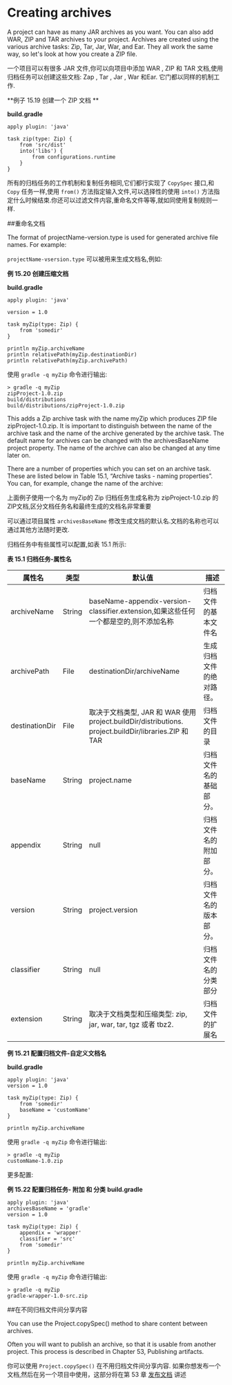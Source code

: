 # Creating archives

A project can have as many JAR archives as you want. You can also add WAR, ZIP and TAR archives to your project. Archives are created using the various archive tasks: Zip, Tar, Jar, War, and Ear. They all work the same way, so let's look at how you create a ZIP file.

一个项目可以有很多 JAR 文件,你可以向项目中添加 WAR , ZIP 和 TAR 文档,使用归档任务可以创建这些文档: Zap , Tar , Jar , War 和Ear. 它门都以同样的机制工作.

**例子 15.19 创建一个 ZIP 文档 **

**build.gradle**

```
apply plugin: 'java'

task zip(type: Zip) {
    from 'src/dist'
    into('libs') {
        from configurations.runtime
    }
}

```

所有的归档任务的工作机制和复制任务相同,它们都行实现了 `CopySpec` 接口,和 `Copy` 任务一样,使用 `from()` 方法指定输入文件,可以选择性的使用 `into()` 方法指定什么时候结束.你还可以过滤文件内容,重命名文件等等,就如同使用复制规则一样.

##重命名文档

The format of projectName-version.type is used for generated archive file names. For example:

`projectName-vsersion.type` 可以被用来生成文档名,例如:

**例 15.20 创建压缩文档**

**build.gradle**

```
apply plugin: 'java'

version = 1.0

task myZip(type: Zip) {
    from 'somedir'
}

println myZip.archiveName
println relativePath(myZip.destinationDir)
println relativePath(myZip.archivePath)

```
使用 `gradle -q myZip` 命令进行输出:
```
> gradle -q myZip
zipProject-1.0.zip
build/distributions
build/distributions/zipProject-1.0.zip

```

This adds a Zip archive task with the name myZip which produces ZIP file zipProject-1.0.zip. It is important to distinguish between the name of the archive task and the name of the archive generated by the archive task. The default name for archives can be changed with the archivesBaseName project property. The name of the archive can also be changed at any time later on.

There are a number of properties which you can set on an archive task. These are listed below in Table 15.1, “Archive tasks - naming properties”. You can, for example, change the name of the archive:

上面例子使用一个名为 myZip的 Zip 归档任务生成名称为 zipProject-1.0.zip 的ZIP文档,区分文档任务名和最终生成的文档名非常重要

可以通过项目属性 `archivesBaseName` 修改生成文档的默认名.文档的名称也可以通过其他方法随时更改.

归档任务中有些属性可以配置,如表 15.1 所示:

**表 15.1 归档任务-属性名**


属性名 | 类型 | 默认值 | 描述
-------|------|---------|----
archiveName     | String | baseName-appendix-version-classifier.extension,如果这些任何一个都是空的,则不添加名称|归档文件的基本文件名
archivePath     | File   | destinationDir/archiveName |生成归档文件的绝对路径。
destinationDir	| File   | 取决于文档类型, JAR 和 WAR 使用project.buildDir/distributions. project.buildDir/libraries.ZIP 和 TAR|归档文件的目录
baseName	    | String | project.name|归档文件名的基础部分。
appendix	    | String | null|归档文件名的附加部分。
version	        | String | project.version|归档文件名的版本部分。
classifier	    | String | null|归档文件名的分类部分
extension	    | String | 取决于文档类型和压缩类型: zip, jar, war, tar, tgz 或者 tbz2.|归档文件的扩展名


**例 15.21 配置归档文件-自定义文档名**

**build.gradle**

```
apply plugin: 'java'
version = 1.0

task myZip(type: Zip) {
    from 'somedir'
    baseName = 'customName'
}

println myZip.archiveName

```

使用 `gradle -q myZip` 命令进行输出:

```
> gradle -q myZip
customName-1.0.zip
```
更多配置:

**例 15.22 配置归档任务- 附加 和 分类**
**build.gradle**

```
apply plugin: 'java'
archivesBaseName = 'gradle'
version = 1.0

task myZip(type: Zip) {
    appendix = 'wrapper'
    classifier = 'src'
    from 'somedir'
}

println myZip.archiveName

```

使用 `gradle -q myZip` 命令进行输出:

```
> gradle -q myZip
gradle-wrapper-1.0-src.zip

```

##在不同归档文件间分享内容

You can use the Project.copySpec() method to share content between archives.

Often you will want to publish an archive, so that it is usable from another project. This process is described in Chapter 53, Publishing artifacts.

你可以使用 `Project.copySpec()` 在不用归档文件间分享内容.
如果你想发布一个文档,然后在另一个项目中使用，这部分将在第 53 章 [发布文档](https://docs.gradle.org/current/userguide/artifact_management.html) 讲述








































